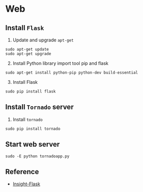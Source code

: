 # Web

## Install `Flask`
1. Update and upgrade `apt-get`
```
sudo apt-get update
sudo apt-get upgrade
```
2. Install Python library import tool pip and flask
```
sudo apt-get install python-pip python-dev build-essential
```

3. Install Flask
```
sudo pip install flask
```


## Install `Tornado` server
1. Install `tornado`
```
sudo pip install tornado
```


## Start web server
```
sudo -E python tornadoapp.py
```


## Reference
* [Insight-Flask](https://github.com/InsightDataScience/data-engineering-ecosystem/wiki/Flask)
